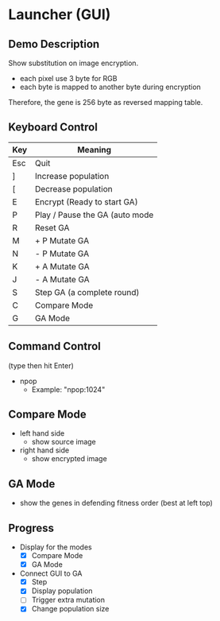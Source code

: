 # Launcher (GUI)

## Demo Description
Show substitution on image encryption.

 - each pixel use 3 byte for RGB
 - each byte is mapped to another byte during encryption
 
Therefore, the gene is 256 byte as reversed mapping table.

## Keyboard Control
| Key | Meaning |
|---|---|
| Esc | Quit |
| ] | Increase population |
| [ | Decrease population |
| E | Encrypt (Ready to start GA) |
| P | Play / Pause the GA (auto mode |
| R | Reset GA |
| M | + P Mutate GA |
| N | - P Mutate GA |
| K | + A Mutate GA |
| J | - A Mutate GA |
| S | Step GA (a complete round) |
| C | Compare Mode |
| G | GA Mode |

## Command Control
(type then hit Enter)
 - npop
   - Example: "npop:1024"

## Compare Mode
 - left hand side
   - show source image
 - right hand side
   - show encrypted image

## GA Mode
 - show the genes in defending fitness order
   (best at left top)

## Progress
 - Display for the modes
   - [x] Compare Mode
   - [x] GA Mode
 - Connect GUI to GA
   - [x] Step
   - [x] Display population
   - [ ] Trigger extra mutation
   - [x] Change population size
